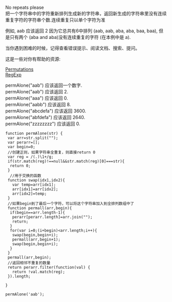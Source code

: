 No repeats please  
把一个字符串中的字符重新排列生成新的字符串，返回新生成的字符串里没有连续重复字符的字符串个数.连续重复只以单个字符为准  
 
例如, aab 应该返回 2 因为它总共有6中排列 (aab, aab, aba, aba, baa, baa), 但是只有两个 (aba and aba)没有连续重复的字符 (在本例中是 a).  

当你遇到困难的时候，记得查看错误提示、阅读文档、搜索、提问。  

这是一些对你有帮助的资源:  

[Permutations](https://www.mathsisfun.com/combinatorics/combinations-permutations.html)  
[RegExp](https://developer.mozilla.org/zh-CN/docs/Web/JavaScript/Reference/Global_Objects/RegExp)  

permAlone("aab") 应该返回一个数字.  
permAlone("aab") 应该返回 2.  
permAlone("aaa") 应该返回 0.  
permAlone("aabb") 应该返回 8.  
permAlone("abcdefa") 应该返回 3600.  
permAlone("abfdefa") 应该返回 2640.  
permAlone("zzzzzzzz") 应该返回 0.  

```
function permAlone(str) {
 var arr=str.split("");
 var perarr=[];
 var begin=0;
 //创建正则，如果字符串全重复，则直接return 0
 var reg = /(.)\1+/g;
 if(str.match(reg)!==null&&str.match(reg)[0]===str){
  return 0;
 }
  //用于交换的函数
 function swap(idx1,idx2){
   var temp=arr[idx1];
   arr[idx1]=arr[idx2];
   arr[idx2]=temp;
 }
 //如果begin到了最后一个字符，可以将这个字符串加入到全排列数组中了
 function permall(arr,begin){
  if(begin==arr.length-1){
   perarr[perarr.length]=arr.join("");
   return;
  }
  for(var i=0;(i+begin)<arr.length;i++){
   swap(begin,begin+i);
   permall(arr,begin+1);
   swap(begin,begin+i);
  }
 }
 permall(arr,begin);
 //返回相邻不重复的数量
 return perarr.filter(function(val) {
   return !val.match(reg);
 }).length;
  
}

permAlone('aab');

```